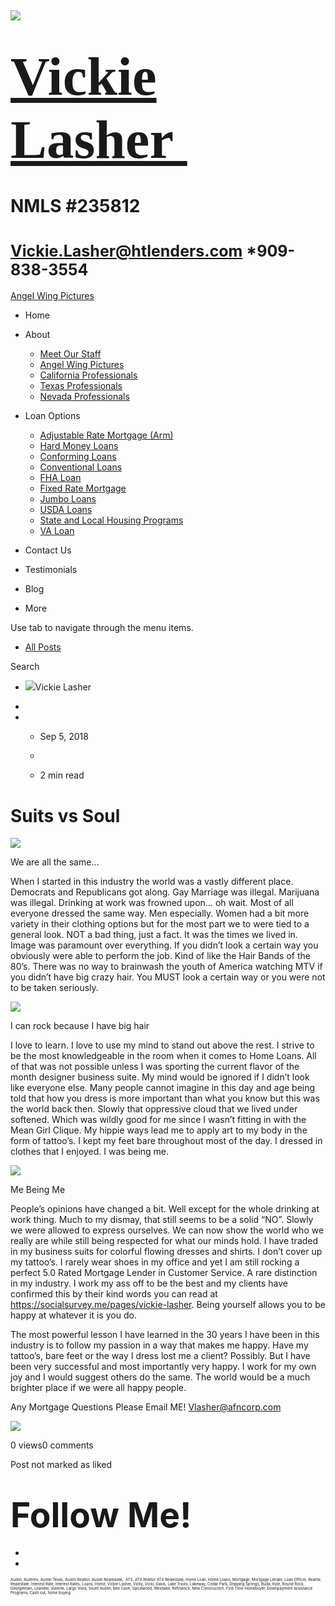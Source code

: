  

![](https://static.wixstatic.com/media/5afe60462baf41e79586f3fdaf78d664.jpg/v1/fill/w_480,h_291,al_c,q_80,usm_0.66_1.00_0.01,blur_2/5afe60462baf41e79586f3fdaf78d664.jpg)

<span style="font-size:87px"><span style="font-family:libre baskerville,serif">[Vickie Lasher ](../index.html)</span></span>
============================================================================================================================

NMLS \#235812
=============

<span style="font-size:25px"><Vickie.Lasher@htlenders.com> \*909-838-3554</span>
================================================================================

<a href="../angel-wing-pictures.html" class="_1fbEI"><span class="_1Qjd7">Angel Wing Pictures</span></a>

-   <span id="DrpDwnMn00"><a href="../index.html" class="_11ip9"></a></span>
    Home

-   <span id="DrpDwnMn01"><a href="../about.html" class="_11ip9"></a></span>
    About

    -   [Meet Our Staff](../meet-our-staff.html)
    -   [Angel Wing Pictures](../angel-wing-pictures.html)
    -   [California Professionals](../recommended-profssionals.html)
    -   [Texas Professionals](../texas-recommended-professionals.html)
    -   [Nevada Professionals](../nevada-recommended-professionals.html)

-   <span id="DrpDwnMn02"><a href="../loan-options.html" class="_11ip9"></a></span>
    Loan Options

    -   [Adjustable Rate Mortgage (Arm)](../adjustable-rate-mortgage-arm.html)
    -   [Hard Money Loans](../hard-money-loans.html)
    -   [Conforming Loans](../conforming-loans.html)
    -   [Conventional Loans](../conventional-loans.html)
    -   [FHA Loan](../fha-loan.html)
    -   [Fixed Rate Mortgage](../fixed-rate-mortgage.html)
    -   [Jumbo Loans](../jumbo-loans.html)
    -   [USDA Loans](../rhs-loan-programs.html)
    -   [State and Local Housing Programs](../state-and-local-housing-programs.html)
    -   [VA Loan](../va-loan.html)

-   <span id="DrpDwnMn03"><a href="../contact.html" class="_11ip9"></a></span>
    Contact Us

-   <span id="DrpDwnMn04"><a href="../testimonials.html" class="_11ip9"></a></span>
    Testimonials

-   <span id="DrpDwnMn05"><a href="../blog.html" class="_11ip9"></a></span>
    Blog

-   More

Use tab to navigate through the menu items.

-   <a href="../blog.html" class="_2MzDA blog-navigation-container-color blog-navigation-container-font blog-navigation-link-hover-color">All Posts</a>

Search

-   
    <span class="_1NzhF avatar-image" i18n="[object Object]"><img src="https://gravatar.com/avatar/d5a4c4dfa58333c9beb6962dd38d245b?d=blank" class="_18Vq1 fluid-avatar-image" /></span><span class="iYG_V user-name _4AzY3" title="Vickie Lasher" data-hook="user-name">Vickie Lasher</span>

-   

-   -   <span class="post-metadata__date time-ago" title="Sep 5, 2018" data-hook="time-ago">Sep 5, 2018</span>
    -   

    -   <span class="post-metadata__readTime" i18n="[object Object]" title="2 min read" data-hook="time-to-read">2 min read</span>

<span class="post-title__text blog-post-title-font blog-post-title-color"><span class="blog-post-title-font blog-post-title-color">Suits vs Soul </span></span>
===============================================================================================================================================================

<span class="_2PHJq public-DraftStyleDefault-ltr">  
</span>

<img src="https://static.wixstatic.com/media/b5d103_12ef9080af0d4d26941b7248e210003e~mv2_d_1600_1200_s_2.jpg/v1/fit/w_750,h_563,al_c,q_20/file.jpg" class="OzAYt _3ii3f" />

<span class="EilAw" dir="auto">We are all the same...</span>

<span class="_2PHJq public-DraftStyleDefault-ltr">  
</span>

<span class="_2PHJq public-DraftStyleDefault-ltr">When I started in this industry the world was a vastly different place. Democrats and Republicans got along. Gay Marriage was illegal. Marijuana was illegal. Drinking at work was frowned upon… oh wait. Most of all everyone dressed the same way. Men especially. Women had a bit more variety in their clothing options but for the most part we to were tied to a general look. NOT a bad thing, just a fact. It was the times we lived in. Image was paramount over everything. If you didn’t look a certain way you obviously were able to perform the job. Kind of like the Hair Bands of the 80’s. There was no way to brainwash the youth of America watching MTV if you didn’t have big crazy hair. You MUST look a certain way or you were not to be taken seriously.</span>

<span class="_2PHJq public-DraftStyleDefault-ltr">  
</span>

<img src="https://static.wixstatic.com/media/b5d103_681e6e94d65c4fd9b77c4fed52b90b12~mv2.jpg/v1/fit/w_640,h_425,al_c,q_20/file.jpg" class="OzAYt _3ii3f" />

<span class="EilAw" dir="auto">I can rock because I have big hair</span>

<span class="_2PHJq public-DraftStyleDefault-ltr">  
</span>

<span class="_2PHJq public-DraftStyleDefault-ltr">I love to learn. I love to use my mind to stand out above the rest. I strive to be the most knowledgeable in the room when it comes to Home Loans. All of that was not possible unless I was sporting the current flavor of the month designer business suite. My mind would be ignored if I didn’t look like everyone else. Many people cannot imagine in this day and age being told that how you dress is more important than what you know but this was the world back then. Slowly that oppressive cloud that we lived under softened. Which was wildly good for me since I wasn’t fitting in with the Mean Girl Clique. My hippie ways lead me to apply art to my body in the form of tattoo’s. I kept my feet bare throughout most of the day. I dressed in clothes that I enjoyed. I was being me.</span>

<span class="_2PHJq public-DraftStyleDefault-ltr">  
</span>

<img src="https://static.wixstatic.com/media/b5d103_115541cee2974fe5aa7aa7dd5e4b8f23~mv2_d_3024_4032_s_4_2.jpg/v1/fit/w_750,h_1000,al_c,q_20/file.jpg" class="OzAYt _3ii3f" />

<span class="EilAw" dir="auto">Me Being Me</span>

<span class="_2PHJq public-DraftStyleDefault-ltr">  
</span>

<span class="_2PHJq public-DraftStyleDefault-ltr">People’s opinions have changed a bit. Well except for the whole drinking at work thing. Much to my dismay, that still seems to be a solid “NO”. Slowly we were allowed to express ourselves. We can now show the world who we really are while still being respected for what our minds hold. I have traded in my business suits for colorful flowing dresses and shirts. I don’t cover up my tattoo’s. I rarely wear shoes in my office and yet I am still rocking a perfect 5.0 Rated Mortgage Lender in Customer Service. A rare distinction in my industry. I work my ass off to be the best and my clients have confirmed this by their kind words you can read at <a href="https://socialsurvey.me/pages/vickie-lasher" class="_3Bkfb _1lsz7"><span class="underline">https://socialsurvey.me/pages/vickie-lasher</span></a>. Being yourself allows you to be happy at whatever it is you do. </span>

<span class="_2PHJq public-DraftStyleDefault-ltr">The most powerful lesson I have learned in the 30 years I have been in this industry is to follow my passion in a way that makes me happy. Have my tattoo’s, bare feet or the way I dress lost me a client? Possibly. But I have been very successful and most importantly very happy. I work for my own joy and I would suggest others do the same. The world would be a much brighter place if we were all happy people.</span>

<span class="_2PHJq public-DraftStyleDefault-ltr">  
</span>

<span class="_2PHJq public-DraftStyleDefault-ltr">Any Mortgage Questions Please Email ME! <a href="mailto:Vlasher@afncorp.com" class="_3Bkfb _1lsz7"><span class="underline">Vlasher@afncorp.com</span></a> </span>

<span class="_2PHJq public-DraftStyleDefault-ltr">  
</span>

<img src="https://static.wixstatic.com/media/b5d103_e4366dc7f48a4272abab01bcf9a2652e~mv2.jpg/v1/fit/w_750,h_563,al_c,q_20/file.jpg" class="OzAYt _3ii3f" />

<span class="_2PHJq public-DraftStyleDefault-ltr">  
</span>

<span class="_38Zqt"></span>

<span class="_38Zqt"></span>

<span class="_38Zqt"></span>

<span class="_38Zqt"></span>

<span tabindex="0">0 views</span><span tabindex="0">0 comments</span>

<span class="_3KwtW" aria-live="off">Post not marked as liked</span><span class="_1l1q9" data-hook="like-button-with-count__like-count"></span>

<span class="_1jqCz blog-text-background-color"></span><span class="_1jqCz blog-text-background-color"></span><span class="_1jqCz blog-text-background-color"></span>

<span style="font-size:55px;"><span style="font-weight:bold;">Follow Me!</span></span>
======================================================================================

-   <span id="dataItem-jjeedrml1-comp-jjeedrlu"><a href="https://www.facebook.com/vickie.s.lasher" class="_26AQd"></a></span>
-   <span id="dataItem-jjeedrmm-comp-jjeedrlu"><a href="https://www.instagram.com/vickielasher/" class="_26AQd"></a></span>

<span class="color_12"><span style="font-size:6px">Austin, Austintx, Austin Texas, Austin Realtor, Austin Realestate,  ATX, ATX Realtor ATX Realestate, Home Loan, Home Loans, Mortgage, Mortgage Lender, Loan Officer, Realtor, Realestate, Interest Rate, Interest Rates, Loans, Home, Vickie Lasher, Vicky, Vicki, Oasis, Lake Travis, Lakeway, Cedar Park, Dripping Springs, Buda, Kyle, Round Rock, Georgetown, Leander, Volente, Largo Vista, South Austin, Bee Cave, Spicewood, Westlake, Refinance, New Construction, First Time Homebuyer, Downpayment assistance Programs, Cash out, home buying</span></span>

 
